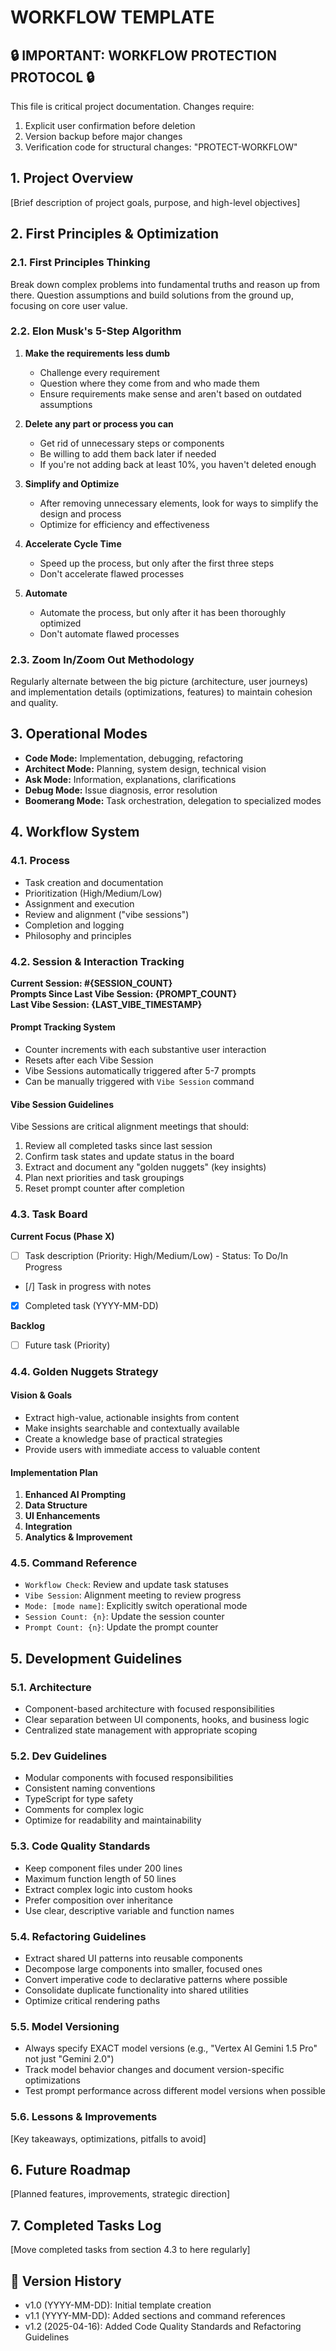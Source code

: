 

# WORKFLOW TEMPLATE

## 🔒 IMPORTANT: WORKFLOW PROTECTION PROTOCOL 🔒

This file is critical project documentation. Changes require:
1. Explicit user confirmation before deletion
2. Version backup before major changes
3. Verification code for structural changes: "PROTECT-WORKFLOW"

## 1. Project Overview
[Brief description of project goals, purpose, and high-level objectives]

## 2. First Principles & Optimization

### 2.1. First Principles Thinking
Break down complex problems into fundamental truths and reason up from there. Question assumptions and build solutions from the ground up, focusing on core user value.

### 2.2. Elon Musk's 5-Step Algorithm
1. **Make the requirements less dumb**
   - Challenge every requirement
   - Question where they come from and who made them
   - Ensure requirements make sense and aren't based on outdated assumptions

2. **Delete any part or process you can**
   - Get rid of unnecessary steps or components
   - Be willing to add them back later if needed
   - If you're not adding back at least 10%, you haven't deleted enough

3. **Simplify and Optimize**
   - After removing unnecessary elements, look for ways to simplify the design and process
   - Optimize for efficiency and effectiveness

4. **Accelerate Cycle Time**
   - Speed up the process, but only after the first three steps
   - Don't accelerate flawed processes

5. **Automate**
   - Automate the process, but only after it has been thoroughly optimized
   - Don't automate flawed processes

### 2.3. Zoom In/Zoom Out Methodology
Regularly alternate between the big picture (architecture, user journeys) and implementation details (optimizations, features) to maintain cohesion and quality.

## 3. Operational Modes
- **Code Mode:** Implementation, debugging, refactoring
- **Architect Mode:** Planning, system design, technical vision
- **Ask Mode:** Information, explanations, clarifications
- **Debug Mode:** Issue diagnosis, error resolution
- **Boomerang Mode:** Task orchestration, delegation to specialized modes

## 4. Workflow System

### 4.1. Process
- Task creation and documentation
- Prioritization (High/Medium/Low)
- Assignment and execution
- Review and alignment ("vibe sessions")
- Completion and logging
- Philosophy and principles

### 4.2. Session & Interaction Tracking

**Current Session: #{SESSION_COUNT}**  
**Prompts Since Last Vibe Session: {PROMPT_COUNT}**  
**Last Vibe Session: {LAST_VIBE_TIMESTAMP}**

#### Prompt Tracking System
- Counter increments with each substantive user interaction
- Resets after each Vibe Session
- Vibe Sessions automatically triggered after 5-7 prompts
- Can be manually triggered with `Vibe Session` command

#### Vibe Session Guidelines
Vibe Sessions are critical alignment meetings that should:
1. Review all completed tasks since last session
2. Confirm task states and update status in the board
3. Extract and document any "golden nuggets" (key insights)
4. Plan next priorities and task groupings
5. Reset prompt counter after completion

### 4.3. Task Board
**Current Focus (Phase X)**
- [ ] Task description (Priority: High/Medium/Low) - Status: To Do/In Progress
- [/] Task in progress with notes
- [x] Completed task (YYYY-MM-DD)

**Backlog**
- [ ] Future task (Priority)

### 4.4. Golden Nuggets Strategy

#### Vision & Goals
- Extract high-value, actionable insights from content
- Make insights searchable and contextually available
- Create a knowledge base of practical strategies
- Provide users with immediate access to valuable content

#### Implementation Plan
1. **Enhanced AI Prompting**
2. **Data Structure**
3. **UI Enhancements**
4. **Integration**
5. **Analytics & Improvement**

### 4.5. Command Reference
- `Workflow Check`: Review and update task statuses
- `Vibe Session`: Alignment meeting to review progress
- `Mode: [mode name]`: Explicitly switch operational mode
- `Session Count: {n}`: Update the session counter
- `Prompt Count: {n}`: Update the prompt counter

## 5. Development Guidelines

### 5.1. Architecture
- Component-based architecture with focused responsibilities
- Clear separation between UI components, hooks, and business logic
- Centralized state management with appropriate scoping

### 5.2. Dev Guidelines
- Modular components with focused responsibilities
- Consistent naming conventions
- TypeScript for type safety
- Comments for complex logic
- Optimize for readability and maintainability

### 5.3. Code Quality Standards
- Keep component files under 200 lines
- Maximum function length of 50 lines
- Extract complex logic into custom hooks
- Prefer composition over inheritance
- Use clear, descriptive variable and function names

### 5.4. Refactoring Guidelines
- Extract shared UI patterns into reusable components
- Decompose large components into smaller, focused ones
- Convert imperative code to declarative patterns where possible
- Consolidate duplicate functionality into shared utilities
- Optimize critical rendering paths

### 5.5. Model Versioning
- Always specify EXACT model versions (e.g., "Vertex AI Gemini 1.5 Pro" not just "Gemini 2.0")
- Track model behavior changes and document version-specific optimizations
- Test prompt performance across different model versions when possible

### 5.6. Lessons & Improvements
[Key takeaways, optimizations, pitfalls to avoid]

## 6. Future Roadmap
[Planned features, improvements, strategic direction]

## 7. Completed Tasks Log
[Move completed tasks from section 4.3 to here regularly]

## 🔄 Version History
- v1.0 (YYYY-MM-DD): Initial template creation
- v1.1 (YYYY-MM-DD): Added sections and command references
- v1.2 (2025-04-16): Added Code Quality Standards and Refactoring Guidelines


